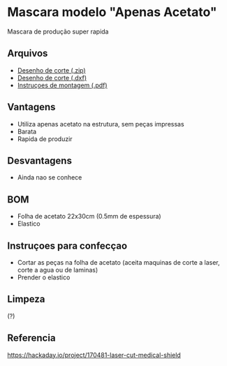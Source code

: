 # Mascara modelo "Apenas Acetato"
Mascara de produção super rapida

## Arquivos
- [Desenho de corte (.zip)](shield_apenas_acetato.zip)
- [Desenho de corte (.dxf)](https://eme-ufsc.github.io/Informacoes/arquivos/manufatura/mascara_apenas_acetato/shield_apenas_acetato.dxf)
- [Instruçoes de montagem (.pdf)](Assembly_instruction.pdf)

## Vantagens
- Utiliza apenas acetato na estrutura, sem peças impressas
- Barata
- Rapida de produzir

## Desvantagens
- Ainda nao se conhece

## BOM
- Folha de acetato 22x30cm (0.5mm de espessura)
- Elastico

## Instruçoes para confecçao

- Cortar as peças na folha de acetato (aceita maquinas de corte a laser, corte a agua ou de laminas)
- Prender o elastico

## Limpeza
(?)

## Referencia
https://hackaday.io/project/170481-laser-cut-medical-shield

